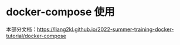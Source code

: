 # docker-compose 使用

本部分文档：https://liang2kl.github.io/2022-summer-training-docker-tutorial/docker-compose
